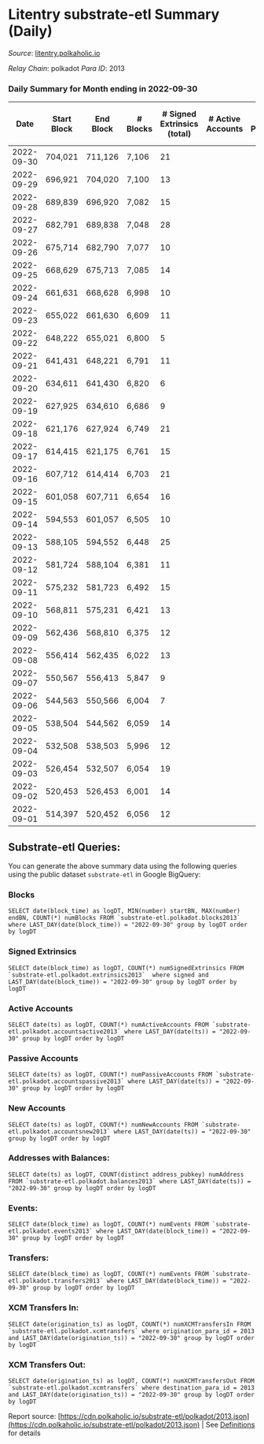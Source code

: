 # Litentry substrate-etl Summary (Daily)

_Source_: [litentry.polkaholic.io](https://litentry.polkaholic.io)

*Relay Chain*: polkadot
*Para ID*: 2013



### Daily Summary for Month ending in 2022-09-30


| Date | Start Block | End Block | # Blocks | # Signed Extrinsics (total) | # Active Accounts | # Passive | # New | # Addresses with Balances | # Events | # Transfers | # XCM Transfers In | # XCM Transfers Out | Issues | 
| ---- | ----------- | --------- | -------- | --------------------------- | ----------------- | --------- | ----- | ------------------------- | -------- | ----------- | ------------------ | ------------------- | ------ |
| 2022-09-30 | 704,021 | 711,126 | 7,106 | 21 |  |  |  | 4,671 | 14,367 |   |   |   |  |
| 2022-09-29 | 696,921 | 704,020 | 7,100 | 13 |  |  |  |  | 14,310 |   |   |   |  |
| 2022-09-28 | 689,839 | 696,920 | 7,082 | 15 |  |  |  |  | 14,280 |   |   |   |  |
| 2022-09-27 | 682,791 | 689,838 | 7,048 | 28 |  |  |  |  | 14,284 |   |   |   |  |
| 2022-09-26 | 675,714 | 682,790 | 7,077 | 10 |  |  |  |  | 14,248 |   |   |   |  |
| 2022-09-25 | 668,629 | 675,713 | 7,085 | 14 |  |  |  |  | 14,285 |   |   |   |  |
| 2022-09-24 | 661,631 | 668,628 | 6,998 | 10 |  |  |  |  | 14,088 |   |   |   |  |
| 2022-09-23 | 655,022 | 661,630 | 6,609 | 11 |  |  |  |  | 13,319 |   |   |   |  |
| 2022-09-22 | 648,222 | 655,021 | 6,800 | 5 |  |  |  |  | 13,665 |   |   |   |  |
| 2022-09-21 | 641,431 | 648,221 | 6,791 | 11 |  |  |  |  | 13,681 |   |   |   |  |
| 2022-09-20 | 634,611 | 641,430 | 6,820 | 6 |  |  |  |  | 13,711 |   |   |   |  |
| 2022-09-19 | 627,925 | 634,610 | 6,686 | 9 |  |  |  | 4,671 | 13,457 |   |   |   |  |
| 2022-09-18 | 621,176 | 627,924 | 6,749 | 21 |  |  |  | 4,671 | 13,646 |   |   |   |  |
| 2022-09-17 | 614,415 | 621,175 | 6,761 | 15 |  |  |  | 4,671 | 13,645 |   |   |   |  |
| 2022-09-16 | 607,712 | 614,414 | 6,703 | 21 |  |  |  | 4,671 | 13,561 |   |   |   |  |
| 2022-09-15 | 601,058 | 607,711 | 6,654 | 16 |  |  |  | 4,671 | 13,432 |   |   |   |  |
| 2022-09-14 | 594,553 | 601,057 | 6,505 | 10 |  |  |  | 4,671 | 13,106 |   |   |   |  |
| 2022-09-13 | 588,105 | 594,552 | 6,448 | 25 |  |  |  | 4,671 | 13,068 |   |   |   |  |
| 2022-09-12 | 581,724 | 588,104 | 6,381 | 11 |  |  |  | 4,671 | 12,852 |   |   |   |  |
| 2022-09-11 | 575,232 | 581,723 | 6,492 | 15 |  |  |  |  | 13,108 |   |   |   |  |
| 2022-09-10 | 568,811 | 575,231 | 6,421 | 13 |  |  |  |  | 12,942 |   |   |   |  |
| 2022-09-09 | 562,436 | 568,810 | 6,375 | 12 |  |  |  |  | 12,853 |   |   |   |  |
| 2022-09-08 | 556,414 | 562,435 | 6,022 | 13 |  |  |  | 4,671 | 12,147 |   |   |   |  |
| 2022-09-07 | 550,567 | 556,413 | 5,847 | 9 |  |  |  | 4,671 | 11,784 |   |   |   |  |
| 2022-09-06 | 544,563 | 550,566 | 6,004 | 7 |  |  |  |  | 12,077 |   |   |   |  |
| 2022-09-05 | 538,504 | 544,562 | 6,059 | 14 |  |  |  |  | 12,223 |   |   |   |  |
| 2022-09-04 | 532,508 | 538,503 | 5,996 | 12 |  |  |  |  | 12,098 |   |   |   |  |
| 2022-09-03 | 526,454 | 532,507 | 6,054 | 19 |  |  |  |  | 12,243 |   |   |   |  |
| 2022-09-02 | 520,453 | 526,453 | 6,001 | 14 |  |  |  |  | 12,109 |   |   |   |  |
| 2022-09-01 | 514,397 | 520,452 | 6,056 | 12 |  |  |  |  | 12,220 |   |   |   |  |

## Substrate-etl Queries:
You can generate the above summary data using the following queries using the public dataset `substrate-etl` in Google BigQuery:


### Blocks
```
SELECT date(block_time) as logDT, MIN(number) startBN, MAX(number) endBN, COUNT(*) numBlocks FROM `substrate-etl.polkadot.blocks2013`  where LAST_DAY(date(block_time)) = "2022-09-30" group by logDT order by logDT
```


### Signed Extrinsics
```
SELECT date(block_time) as logDT, COUNT(*) numSignedExtrinsics FROM `substrate-etl.polkadot.extrinsics2013`  where signed and LAST_DAY(date(block_time)) = "2022-09-30" group by logDT order by logDT
```


### Active Accounts
```
SELECT date(ts) as logDT, COUNT(*) numActiveAccounts FROM `substrate-etl.polkadot.accountsactive2013` where LAST_DAY(date(ts)) = "2022-09-30" group by logDT order by logDT
```


### Passive Accounts
```
SELECT date(ts) as logDT, COUNT(*) numPassiveAccounts FROM `substrate-etl.polkadot.accountspassive2013` where LAST_DAY(date(ts)) = "2022-09-30" group by logDT order by logDT
```


### New Accounts
```
SELECT date(ts) as logDT, COUNT(*) numNewAccounts FROM `substrate-etl.polkadot.accountsnew2013` where LAST_DAY(date(ts)) = "2022-09-30" group by logDT order by logDT
```


### Addresses with Balances:
```
SELECT date(ts) as logDT, COUNT(distinct address_pubkey) numAddress FROM `substrate-etl.polkadot.balances2013` where LAST_DAY(date(ts)) = "2022-09-30" group by logDT order by logDT
```


### Events:
```
SELECT date(block_time) as logDT, COUNT(*) numEvents FROM `substrate-etl.polkadot.events2013` where LAST_DAY(date(block_time)) = "2022-09-30" group by logDT order by logDT
```


### Transfers:
```
SELECT date(block_time) as logDT, COUNT(*) numEvents FROM `substrate-etl.polkadot.transfers2013` where LAST_DAY(date(block_time)) = "2022-09-30" group by logDT order by logDT
```


### XCM Transfers In:
```
SELECT date(origination_ts) as logDT, COUNT(*) numXCMTransfersIn FROM `substrate-etl.polkadot.xcmtransfers` where origination_para_id = 2013 and LAST_DAY(date(origination_ts)) = "2022-09-30" group by logDT order by logDT
```


### XCM Transfers Out:
```
SELECT date(origination_ts) as logDT, COUNT(*) numXCMTransfersOut FROM `substrate-etl.polkadot.xcmtransfers` where destination_para_id = 2013 and LAST_DAY(date(origination_ts)) = "2022-09-30" group by logDT order by logDT
```



Report source: [https://cdn.polkaholic.io/substrate-etl/polkadot/2013.json](https://cdn.polkaholic.io/substrate-etl/polkadot/2013.json) | See [Definitions](/DEFINITIONS.md) for details
